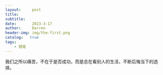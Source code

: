 ```yaml
---
layout:     post
title:      
subtitle:   
date:       2023-3-17
author:     Darren
header-img: img/the-first.png
catalog:   true
tags:
    - 随笔
---
```

我们之所以痛苦，不在于是否成功，而是总在看别人的生活，不断后悔当下的选择。